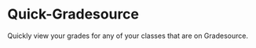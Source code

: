Quick-Gradesource
=================
Quickly view your grades for any of your classes that are on Gradesource.
